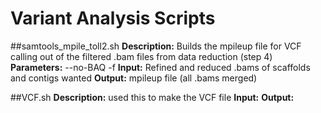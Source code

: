 # Variant Analysis Scripts

##samtools_mpile_toll2.sh
**Description:** Builds the mpileup file for VCF calling out of the filtered .bam files from data reduction (step 4)
**Parameters:** --no-BAQ -f 
**Input:** Refined and reduced .bams of scaffolds and contigs wanted
**Output:** mpileup file (all .bams merged)

##VCF.sh
**Description:** used this to make the VCF file
**Input:** 
**Output:** 

